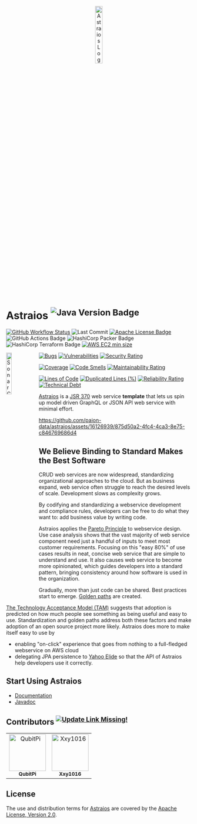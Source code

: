 <div align="center">
<img width="20%" alt="Astraios Logo" src="./docs/static/img/logo.png">
</div>

Astraios <sup>![Java Version Badge][Java Version Badge]</sup>
=============================================================

[![GitHub Workflow Status][GitHub Workflow Status]](https://github.com/paion-data/astraios/actions/workflows/ci-cd.yml)
![Last Commit](https://img.shields.io/github/last-commit/paion-data/astraios/master?logo=github&style=for-the-badge)
[![Apache License Badge]](https://www.apache.org/licenses/LICENSE-2.0)
![GitHub Actions Badge][GitHub Actions Badge]
![HashiCorp Packer Badge][HashiCorp Packer Badge]
![HashiCorp Terraform Badge][HashiCorp Terraform Badge]
[![AWS EC2 min size][AWS EC2 min size]](https://aws.amazon.com/ec2/instance-types/)

<a href="https://sonarcloud.io/summary/new_code?id=paion-data_astraios">
    <img
        align="left"
        width="17%"
        alt="SonarCloud Quality Gate"
        src="https://sonarcloud.io/api/project_badges/quality_gate?project=paion-data_astraios"
    >
</a>

[![Bugs][Sonar Bugs]](https://sonarcloud.io/summary/new_code?id=paion-data_astraios)
[![Vulnerabilities][Sonar Vulnerabilities]](https://sonarcloud.io/summary/new_code?id=paion-data_astraios)
[![Security Rating][Sonar Security Rating]](https://sonarcloud.io/summary/new_code?id=paion-data_astraios)

[![Coverage][Sonar Coverage]](https://sonarcloud.io/summary/new_code?id=paion-data_astraios)
[![Code Smells][Sonar Code Smells]](https://sonarcloud.io/summary/new_code?id=paion-data_astraios)
[![Maintainability Rating][Sonar Maintainability Rating]](https://sonarcloud.io/summary/new_code?id=paion-data_astraios)

[![Lines of Code][Sonar Lines of Code]](https://sonarcloud.io/summary/new_code?id=paion-data_astraios)
[![Duplicated Lines (%)][Sonar Duplicated Lines (%)]](https://sonarcloud.io/summary/new_code?id=paion-data_astraios)
[![Reliability Rating][Sonar Reliability Rating]](https://sonarcloud.io/summary/new_code?id=paion-data_astraios)
[![Technical Debt][Sonar Technical Debt]](https://sonarcloud.io/summary/new_code?id=paion-data_astraios)

[Astraios] is a [JSR 370] web service **template** that lets us spin up model driven GraphQL or JSON API web service
with minimal effort.

https://github.com/paion-data/astraios/assets/16126939/875d50a2-4fc4-4ca3-8e75-c846769686d4

We Believe Binding to Standard Makes the Best Software
------------------------------------------------------

CRUD web services are now widespread, standardizing organizational approaches to the cloud. But as business expand,
web service often struggle to reach the desired levels of scale. Development slows as complexity grows.

By codifying and standardizing a webservice development and compliance rules, developers can be free to do what they
want to: add business value by writing code.

Astraios applies the [Pareto Principle] to webservice design. Use case analysis shows that the vast majority of web
service component need just a handful of inputs to meet most customer requirements. Focusing on this "easy 80%" of use
cases results in neat, concise web service that are simple to understand and use. It also causes web service to become
more opinionated, which guides developers into a standard pattern, bringing consistency around how software is used in
the organization.

Gradually, more than just code can be shared. Best practices start to emerge. [Golden paths] are created.

[The Technology Acceptance Model (TAM)] suggests that adoption is predicted on how much people see something as being
useful and easy to use. Standardization and golden paths address both these factors and make adoption of an open source
project more likely. Astraios does more to make itself easy to use by

- enabling "on-click" experience that goes from nothing to a full-fledged webservice on AWS cloud
- delegating JPA persistence to [Yahoo Elide] so that the API of Astraios help developers use it correctly.

Start Using Astraios
--------------------

- [Documentation]
- [Javadoc]

Contributors <sup>[![Update Link Missing!](https://img.shields.io/badge/Click%20To%20Update-00AA00.svg?style=for-the-badge&logo=githubactions&logoColor=white)](https://github.com/paion-data/astraios/actions/workflows/contributors.yml)</sup>
------------

<!-- readme: collaborators,contributors,bots -start -->
<table>
<tr>
    <td align="center">
        <a href="https://github.com/QubitPi">
            <img src="https://avatars.githubusercontent.com/u/16126939?v=4" width="100;" alt="QubitPi"/>
            <br />
            <sub><b>QubitPi</b></sub>
        </a>
    </td>
    <td align="center">
        <a href="https://github.com/Xxy1016">
            <img src="https://avatars.githubusercontent.com/u/125425805?v=4" width="100;" alt="Xxy1016"/>
            <br />
            <sub><b>Xxy1016</b></sub>
        </a>
    </td></tr>
</table>
<!-- readme: collaborators,contributors,bots -end -->

License
-------

The use and distribution terms for [Astraios] are covered by the
[Apache License, Version 2.0][Apache License, Version 2.0].

[Apache License Badge]: https://img.shields.io/badge/Apache%202.0-F25910.svg?style=for-the-badge&logo=Apache&logoColor=white
[Apache License, Version 2.0]: http://www.apache.org/licenses/LICENSE-2.0.html
[Astraios]: https://paion-data.github.io/astraios/
[AWS EC2 min size]: https://img.shields.io/badge/EC2-%E2%89%A5t2.small-FF9902?style=for-the-badge&logo=amazonec2&logoColor=white

[Documentation]: https://paion-data.github.io/astraios/

[GitHub Actions Badge]: https://img.shields.io/badge/GitHub%20Actions-2088FF?style=for-the-badge&logo=githubactions&logoColor=white
[GitHub Workflow Status]: https://img.shields.io/github/actions/workflow/status/paion-data/astraios/ci-cd.yml?branch=master&logo=github&style=for-the-badge
[Golden paths]: https://engineering.atspotify.com/2020/08/how-we-use-golden-paths-to-solve-fragmentation-in-our-software-ecosystem/

[HashiCorp Packer Badge]: https://img.shields.io/badge/Packer-02A8EF?style=for-the-badge&logo=Packer&logoColor=white
[HashiCorp Terraform Badge]: https://img.shields.io/badge/Terraform-7B42BC?style=for-the-badge&logo=terraform&logoColor=white

[Java Version Badge]: https://img.shields.io/badge/Java-17-brightgreen?style=for-the-badge&logo=OpenJDK&logoColor=white
[Javadoc]: https://paion-data.github.io/astraios/apidocs/

[JSR 370]: https://jcp.org/en/jsr/detail?id=370

[Pareto Principle]: https://en.wikipedia.org/wiki/Pareto_principle

[Sonar Bugs]: https://sonarcloud.io/api/project_badges/measure?project=paion-data_astraios&metric=bugs
[Sonar Vulnerabilities]: https://sonarcloud.io/api/project_badges/measure?project=paion-data_astraios&metric=vulnerabilities
[Sonar Security Rating]: https://sonarcloud.io/api/project_badges/measure?project=paion-data_astraios&metric=security_rating
[Sonar Coverage]: https://sonarcloud.io/api/project_badges/measure?project=paion-data_astraios&metric=coverage
[Sonar Code Smells]: https://sonarcloud.io/api/project_badges/measure?project=paion-data_astraios&metric=code_smells
[Sonar Maintainability Rating]: https://sonarcloud.io/api/project_badges/measure?project=paion-data_astraios&metric=sqale_rating
[Sonar Lines of Code]: https://sonarcloud.io/api/project_badges/measure?project=paion-data_astraios&metric=ncloc
[Sonar Duplicated Lines (%)]: https://sonarcloud.io/api/project_badges/measure?project=paion-data_astraios&metric=duplicated_lines_density
[Sonar Reliability Rating]: https://sonarcloud.io/api/project_badges/measure?project=paion-data_astraios&metric=reliability_rating
[Sonar Technical Debt]: https://sonarcloud.io/api/project_badges/measure?project=paion-data_astraios&metric=sqale_index

[The Technology Acceptance Model (TAM)]: https://open.ncl.ac.uk/theories/1/technology-acceptance-model/

[Yahoo Elide]: https://elide.io/

